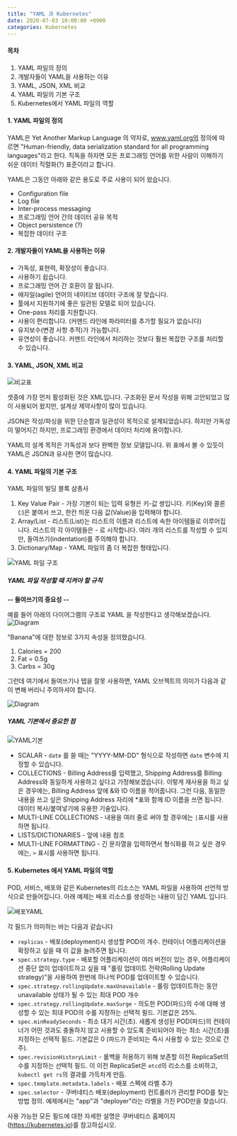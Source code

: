 ```yaml
---
title: "YAML 과 Kubernetes"
date: 2020-07-03 10:00:00 +0900
categories: Kubernetes
---
```



#### 목차

1. YAML 파일의 정의
2. 개발자들이 YAML을 사용하는 이유
3. YAML, JSON, XML 비교
4. YAML 파일의 기본 구조
5. Kubernetes에서 YAML 파일의 역할


#### 1. YAML 파일의 정의

YAML은 Yet Another Markup Language 의 약자로, www.yaml.org의 정의에 따르면 "Human-friendly, data serialization standard for all programming languages"라고 한다. 직독을 하자면 모든 프로그래밍 언어를 위한 사람이 이해하기 쉬운 데이터 직렬화(?) 표준이라고 합니다.

YAML은 그동안 아래와 같은 용도로 주로 사용이 되어 왔습니다.
- Configuration file
- Log file
- Inter-process messaging
- 프로그래밍 언어 간의 데이터 공유 목적
- Object persistence (?)
- 복잡한 데이터 구조


#### 2. 개발자들이 YAML을 사용하는 이유

- 가독성, 표현력, 확장성이 좋습니다.
- 사용하기 쉽습니다.
- 프로그래밍 언어 간 호환이 잘 됩니다.
- 애자일(agile) 언어의 네이티브 데이터 구조에 잘 맞습니다.
- 툴에서 지원하기에 좋은 일관된 모델로 되어 있습니다.
- One-pass 처리를 지원합니다.
- 사용이 편리합니다. (커맨드 라인에 파라미터를 추가할 필요가 없습니다)
- 유지보수(변경 사항 추적)가 가능합니다.
- 유연성이 좋습니다. 커맨드 라인에서 처리하는 것보다 훨씬 복잡한 구조를 처리할 수 있습니다.


#### 3. YAML, JSON, XML 비교

![비교표](https://developer.ibm.com/developer/tutorials/yaml-basics-and-usage-in-kubernetes/images/table1.png "비교표")

셋중에 가장 먼저 활성화된 것은 XML입니다. 구조화된 문서 작성을 위해 고안되었고 많이 사용되어 왔지만, 설계상 제약사항이 많이 있습니다.

JSON은 작성/파싱을 위한 단순함과 일관성이 목적으로 설계되었습니다. 하지만 가독성이 떨어지긴 하지만, 프로그래밍 환경에서 데이터 처리에 용이합니다.

YAML의 설계 목적은 가독성과 보다 완벽한 정보 모델입니다. 위 표에서 볼 수 있듯이 YAML은 JSON과 유사한 면이 많습니다.  


#### 4. YAML 파일의 기본 구조

YAML 파일의 빌딩 블록 삼총사
1. Key Value Pair - 가장 기본이 되는 입력 유형은 키-값 쌍입니다. 키(Key)와 콜론(:)은 붙여서 쓰고, 한칸 띄운 다음 값(Value)을 입력해야 합니다.
2. Array/List - 리스트(List)는 리스트의 이름과 리스트에 속한 아이템들로 이루어집니다. 리스트의 각 아이템들은 - 로 시작합니다. 여러 개의 리스트를 작성할 수 있지만, 들여쓰기(indentation)를 주의해야 합니다.
3. Dictionary/Map - YAML 파일의 좀 더 복잡한 형태입니다.

![YAML 파일 구조](https://developer.ibm.com/developer/tutorials/yaml-basics-and-usage-in-kubernetes/images/table2.png "YAML 파일 구조")

##### YAML 파일 작성할 때 지켜야 할 규칙

**-- 들여쓰기의 중요성 --**

예를 들어 아래의 다이어그램의 구조로 YAML 을 작성한다고 생각해보겠습니다.
![Diagram](https://developer.ibm.com/developer/tutorials/yaml-basics-and-usage-in-kubernetes/images/3banana.png "잘된 YAML 예제")

"Banana"에 대한 정보로 3가지 속성을 정의했습니다.
1. Calories = 200
2. Fat = 0.5g
3. Carbs = 30g

그런데 여기에서 들여쓰기나 탭을 잘못 사용하면, YAML 오브젝트의 의미가 다음과 같이 변해 버리니 주의하셔야 합니다.

![Diagram](https://developer.ibm.com/developer/tutorials/yaml-basics-and-usage-in-kubernetes/images/4banana.png "들여쓰기 잘못하면?")

##### YAML 기본에서 중요한 점

![YAML기본](https://developer.ibm.com/developer/tutorials/yaml-basics-and-usage-in-kubernetes/images/5yamlbasics.png "YAML 기본")

- SCALAR - `date` 를 쓸 때는 "YYYY-MM-DD" 형식으로 작성하면 `date` 변수에 지정할 수 있습니다.
- COLLECTIONS - Billing Address를 입력했고, Shipping Address를 Billing Address와 동일하게 사용하고 싶다고 가정해보겠습니다. 이렇게 재사용을 하고 싶은 경우에는, Billing Address 앞에 &와 ID 이름을 적어줍니다. 그런 다음, 동일한 내용을 쓰고 싶은 Shipping Address 자리에 \*표와 함께 ID 이름을 쓰면 됩니다. 데이터 복사/붙여넣기에 유용한 기술입니다.
- MULTI-LINE COLLECTIONS - 내용을 여러 줄로 써야 할 경우에는 `|`표시를 사용하면 됩니다.
- LISTS/DICTIONARIES - 앞에 내용 참조
- MULTI-LINE FORMATTING - 긴 문자열을 입력하면서 형식화를 하고 싶은 경우에는, `>` 표시를 사용하면 됩니다.



#### 5. Kubernetes 에서 YAML 파일의 역할

POD, 서비스, 배포와 같은 Kubernetes의 리소스는 YAML 파일을 사용하여 선언적 방식으로 만들어집니다.
아래 예제는 배포 리소스를 생성하는 내용이 담긴 YAML 입니다.

![배포YAML](https://developer.ibm.com/developer/tutorials/yaml-basics-and-usage-in-kubernetes/images/6yamlex.png "배포 리스스 YAML")

각 필드가 의미하는 바는 다음과 같습니다

- `replicas` - 배포(deployment)시 생성할 POD의 개수. 컨테이너 어플리케이션을 확장하고 싶을 때 이 값을 늘려주면 됩니다.
- `spec.strategy.type` - 배포할 어플리케이션이 여러 버전이 있는 경우, 어플리케이션 중단 없이 업데이트하고 싶을 때 "롤링 업데이트 전략(Rolling Update strategy)"을 사용하여 한번에 하나씩 POD를 업데이트할 수 있습니다.
- `spec.strategy.rollingUpdate.maxUnavailable` - 롤링 업데이트하는 동안 unavailable 상태가 될 수 있는 최대 POD 개수
- `spec.strategy.rollingUpdate.maxSurge` - 의도한 POD(파드)의 수에 대해 생성할 수 있는 최대 POD의 수를 지정하는 선택적 필드. 기본값은 25%.
- `spec.minReadySeconds` - 최소 대기 시간(초). 새롭게 생성된 POD(파드)의 컨테이너가 어떤 것과도 충돌하지 않고 사용할 수 있도록 준비되어야 하는 최소 시간(초)를 지정하는 선택적 필드. 기본값은 0 (파드가 준비되는 즉시 사용할 수 있는 것으로 간주).
- `spec.revisionHistoryLimit` - 롤백을 허용하기 위해 보존할 이전 ReplicaSet의 수를 지정하는 선택적 필드. 이 이전 ReplicaSet은 `etcd`의 리소스를 소비하고, `kubectl get rs`의 결과를 가득차게 만듬.
- `spec.template.metadata.labels` - 배포 스펙에 라벨 추가
- `spec.selector` - 쿠버네티스 배포(deployment) 컨트롤러가 관리할 POD를 찾는 방법 정의. 예제에서는 "app"과 "deployer"라는 라벨을 가진 POD만을 찾습니다.

사용 가능한 모든 필드에 대한 자세한 설명은 쿠버네티스 홈페이지(https://kubernetes.io)를 참고하십시오.
